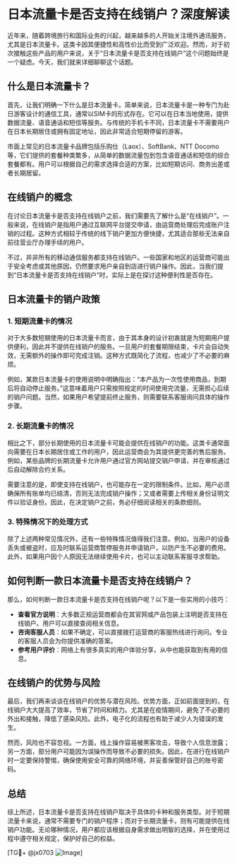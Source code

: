 # 日本流量卡是否支持在线销户？深度解读

近年来，随着跨境旅行和国际业务的兴起，越来越多的人开始关注境外通讯服务，尤其是日本流量卡。这类卡因其便捷性和高性价比而受到广泛欢迎。然而，对于初次接触这些产品的用户来说，关于“日本流量卡是否支持在线销户”这个问题始终是一个疑虑。今天，我们就来详细聊聊这个话题。

## 什么是日本流量卡？

首先，让我们明确一下什么是日本流量卡。简单来说，日本流量卡是一种专门为赴日游客设计的通信工具，通常以SIM卡的形式存在。它可以在日本当地使用，提供数据流量、语音通话和短信等服务。与传统的手机卡不同，日本流量卡不需要用户在日本长期居住或拥有固定地址，因此非常适合短期停留的游客。

市面上常见的日本流量卡品牌包括乐购仕（Laox）、SoftBank、NTT Docomo等，它们提供的套餐种类繁多，从简单的数据流量包到包含语音通话和短信的综合套餐都有。用户可以根据自己的需求选择合适的方案，比如短期访问、商务出差或者长期居留。

## 在线销户的概念

在讨论日本流量卡是否支持在线销户之前，我们需要先了解什么是“在线销户”。一般来说，在线销户是指用户通过互联网平台提交申请，由运营商处理后完成账户注销的过程。这种方式相较于传统的线下销户更加方便快捷，尤其适合那些无法亲自前往营业厅办理手续的用户。

不过，并非所有的移动通信服务都支持在线销户。一些国家和地区的运营商可能出于安全考虑或其他原因，仍然要求用户亲自到店进行销户操作。因此，当我们提到“日本流量卡是否支持在线销户”时，实际上是在探讨这种便利性是否存在。

## 日本流量卡的销户政策

### 1. 短期流量卡的情况

对于大多数短期使用的日本流量卡而言，由于其本身的设计初衷就是为短期用户提供便利，因此并不提供在线销户的服务。一旦用户的套餐期限结束，卡片会自动失效，无需额外的操作即可完成注销。这种方式既简化了流程，也减少了不必要的麻烦。

例如，某款日本流量卡的使用说明中明确指出：“本产品为一次性使用商品，到期后将自动停止服务。”这意味着用户只需按照规定的时间使用完流量，无需担心后续的销户问题。当然，如果用户希望提前终止服务，则需要联系客服询问具体的操作步骤。

### 2. 长期流量卡的情况

相比之下，部分长期使用的日本流量卡可能会提供在线销户的功能。这类卡通常面向需要在日本长期居住或工作的用户，因此运营商会为其提供更完善的售后服务。例如，某些品牌的长期流量卡允许用户通过官方网站提交销户申请，并在审核通过后自动解除合约关系。

需要注意的是，即使支持在线销户，也可能存在一定的限制条件。比如，用户必须确保所有账单均已结清，否则无法完成销户操作；又或者需要上传相关身份证明文件以验证身份。因此，在决定销户之前，务必仔细阅读相关的条款细则。

### 3. 特殊情况下的处理方式

除了上述两种常见情况外，还有一些特殊情况值得我们注意。例如，当用户的设备丢失或被盗时，应及时联系运营商暂停服务并申请销户，以防产生不必要的费用。此外，如果用户因个人原因无法继续使用卡片，也可以主动联系客服寻求帮助。

## 如何判断一款日本流量卡是否支持在线销户？

那么，如何判断一款日本流量卡是否支持在线销户呢？以下是一些实用的小技巧：

- **查看官方说明**：大多数正规运营商都会在其官网或产品包装上注明是否支持在线销户。用户可以直接查阅相关信息。
- **咨询客服人员**：如果不确定，可以直接拨打运营商的客服热线进行询问。专业的客服人员会为你提供准确的答案。
- **参考用户评价**：网络上有很多真实的用户体验分享，从中也能获取到有用的信息。

## 在线销户的优势与风险

最后，我们再来谈谈在线销户的优势与潜在风险。优势方面，正如前面提到的，在线销户大大提高了效率，节省了时间和精力。尤其是在疫情期间，避免了不必要的外出和接触，降低了感染风险。此外，电子化的流程也有助于减少人为错误的发生。

然而，风险也不容忽视。一方面，线上操作容易被黑客攻击，导致个人信息泄露；另一方面，部分用户可能因为误操作而导致不必要的损失。因此，在进行在线销户时一定要保持警惕，确保使用安全可靠的网络环境，并妥善保管好自己的账号密码。

## 总结

综上所述，日本流量卡是否支持在线销户取决于具体的卡种和服务类型。对于短期流量卡来说，通常不需要专门的销户程序；而对于长期流量卡，则有可能提供在线销户功能。无论哪种情况，用户都应该根据自身需求做出明智的选择，并在使用过程中遵守相关规定，保护好自己的权益。

[TG💪+ @jx0703 ![Image](https://github.com/user-attachments/assets/dbca1d08-cadb-493c-b0ec-ad6f7a83f270)]
